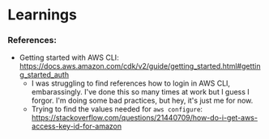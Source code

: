 # Learnings

### References:
- Getting started with AWS CLI: https://docs.aws.amazon.com/cdk/v2/guide/getting_started.html#getting_started_auth
  - I was struggling to find references how to login in AWS CLI, embarassingly. I've done this so many times at work but I guess I forgor. I'm doing some bad practices, but hey, it's just me for now.
  - Trying to find the values needed for `aws configure`: https://stackoverflow.com/questions/21440709/how-do-i-get-aws-access-key-id-for-amazon
